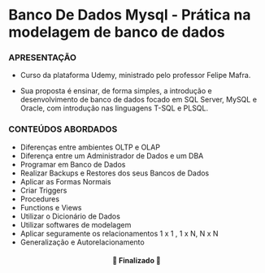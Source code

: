 # Banco De Dados Mysql - Prática na modelagem de banco de dados</br>


### APRESENTAÇÃO

- Curso da plataforma Udemy, ministrado pelo professor Felipe Mafra.</br>

- Sua proposta é ensinar, de forma simples, a introdução e desenvolvimento de banco
de dados focado em SQL Server, MySQL e Oracle, com introdução nas linguagens T-SQL e PLSQL.

### CONTEÚDOS ABORDADOS

- Diferenças entre ambientes OLTP e OLAP</br>
- Diferença entre um Administrador de Dados e um DBA</br>
- Programar em Banco de Dados</br>
- Realizar Backups e Restores dos seus Bancos de Dados</br>
- Aplicar as Formas Normais</br>
- Criar Triggers</br>
- Procedures</br>
- Functions e Views</br>
- Utilizar o Dicionário de Dados</br>
- Utilizar softwares de modelagem</br>
- Aplicar seguramente os relacionamentos 1 x 1 , 1 x N, N x N</br>
- Generalização e Autorelacionamento</br>

<h4 align="center"> 
	🚧  Finalizado  🚧
</h4>
